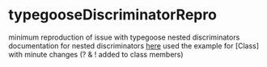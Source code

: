 # typegooseDiscriminatorRepro
minimum reproduction of issue with typegoose nested discriminators
documentation for nested discriminators [here](https://typegoose.github.io/typegoose/docs/api/decorators/prop#discriminators)
used the example for [Class] with minute changes (? & ! added to class members)

